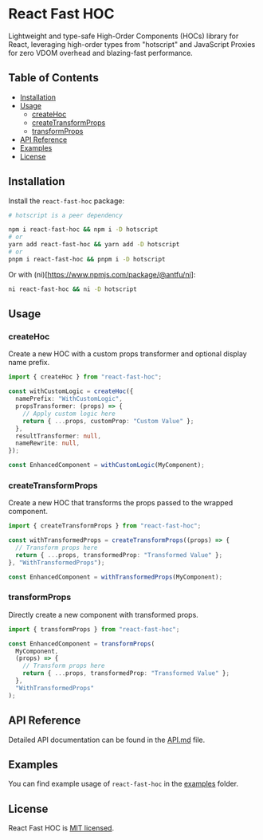 # React Fast HOC

Lightweight and type-safe High-Order Components (HOCs) library for React, leveraging high-order types from "hotscript" and JavaScript Proxies for zero VDOM overhead and blazing-fast performance.

## Table of Contents

- [Installation](#installation)
- [Usage](#usage)
  - [createHoc](#createHoc)
  - [createTransformProps](#createTransformProps)
  - [transformProps](#transformProps)
- [API Reference](#api-reference)
- [Examples](#examples)
- [License](#license)

## Installation

Install the `react-fast-hoc` package:

```sh
# hotscript is a peer dependency

npm i react-fast-hoc && npm i -D hotscript
# or
yarn add react-fast-hoc && yarn add -D hotscript
# or
pnpm i react-fast-hoc && pnpm i -D hotscript
```

Or with (ni)[https://www.npmjs.com/package/@antfu/ni]:

```sh
ni react-fast-hoc && ni -D hotscript
```

## Usage

### createHoc

Create a new HOC with a custom props transformer and optional display name prefix.

```typescript
import { createHoc } from "react-fast-hoc";

const withCustomLogic = createHoc({
  namePrefix: "WithCustomLogic",
  propsTransformer: (props) => {
    // Apply custom logic here
    return { ...props, customProp: "Custom Value" };
  },
  resultTransformer: null,
  nameRewrite: null,
});

const EnhancedComponent = withCustomLogic(MyComponent);
```

### createTransformProps

Create a new HOC that transforms the props passed to the wrapped component.

```typescript
import { createTransformProps } from "react-fast-hoc";

const withTransformedProps = createTransformProps((props) => {
  // Transform props here
  return { ...props, transformedProp: "Transformed Value" };
}, "WithTransformedProps");

const EnhancedComponent = withTransformedProps(MyComponent);
```

### transformProps

Directly create a new component with transformed props.

```typescript
import { transformProps } from "react-fast-hoc";

const EnhancedComponent = transformProps(
  MyComponent,
  (props) => {
    // Transform props here
    return { ...props, transformedProp: "Transformed Value" };
  },
  "WithTransformedProps"
);
```

## API Reference

Detailed API documentation can be found in the [API.md](./API.md) file.

## Examples

You can find example usage of `react-fast-hoc` in the [examples](./examples) folder.

## License

React Fast HOC is [MIT licensed](./LICENSE).
